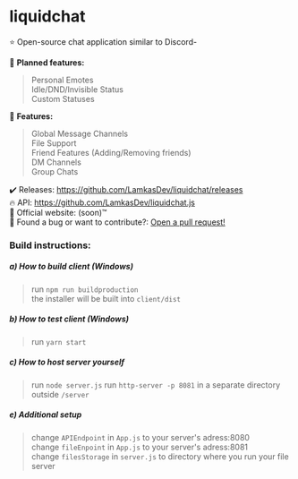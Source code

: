 # liquidchat
⭐ Open-source chat application similar to Discord-  

🚩 **Planned features:**  
> Personal Emotes  
> Idle/DND/Invisible Status  
> Custom Statuses

🏁 **Features:**  
> Global Message Channels  
> File Support  
> Friend Features (Adding/Removing friends)  
> DM Channels  
> Group Chats

✔️ Releases: https://github.com/LamkasDev/liquidchat/releases  
🔥 API: https://github.com/LamkasDev/liquidchat.js  
💛 Official website: (soon)™️  
🔴 Found a bug or want to contribute?: [Open a pull request!](https://github.com/LamkasDev/liquidchat/pulls)

### Build instructions:
##### a) How to build client (Windows)
> run `npm run buildproduction`  
> the installer will be built into `client/dist`

##### b) How to test client (Windows)
> run `yarn start`  

##### c) How to host server yourself
> run `node server.js`
> run `http-server -p 8081` in a separate directory outside `/server`

##### e) Additional setup
> change `APIEndpoint` in `App.js` to your server's adress:8080  
> change `fileEnpoint` in `App.js` to your server's adress:8081  
> change `filesStorage` in `server.js` to directory where you run your file server
